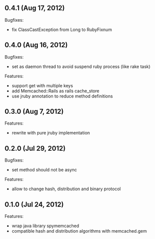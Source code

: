 ## 0.4.1 (Aug 17, 2012)

Bugfixes:

  - fix ClassCastException from Long to RubyFixnum

## 0.4.0 (Aug 16, 2012)

Bugfixes:

  - set as daemon thread to avoid suspend ruby process (like rake task)

Features:

  - support get with multiple keys
  - add Memcached::Rails as rails cache_store
  - use jruby annotation to reduce method definitions

## 0.3.0 (Aug 7, 2012)

Features:

  - rewrite with pure jruby implementation

## 0.2.0 (Jul 29, 2012)

Bugfixes:

  - set method should not be async

Features:

  - allow to change hash, distribution and binary protocol

## 0.1.0 (Jul 24, 2012)

Features:

  - wrap java library spymemcached
  - compatible hash and distribution algorithms with memcached.gem
